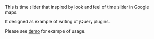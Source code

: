 This is time slider that inspired by look and feel of time slider in Google maps.

It designed as example of writing of jQuery plugins.

Please see [demo](http://akzhan.github.com/jquery-time-slider/) for example of usage.
